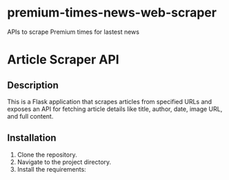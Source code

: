 # premium-times-news-web-scraper
APIs to scrape Premium times for lastest news

# Article Scraper API

## Description

This is a Flask application that scrapes articles from specified URLs and exposes an API for fetching article details like title, author, date, image URL, and full content.

## Installation

1. Clone the repository.
2. Navigate to the project directory.
3. Install the requirements:

